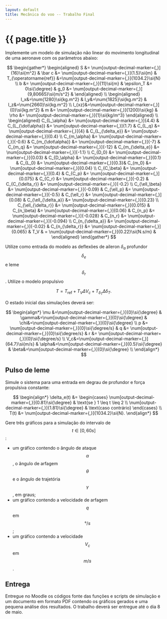 ```yaml
---
layout: default
title: Mecânica do voo -- Trabalho Final
---
```


{{ page.title }}
================

Implemente um modelo de simulação não linear do movimento longitudinal de uma
aeronave com os parâmetros abaixo:

$$
\begin{gather*}
  \begin{aligned}
    S &= \num[output-decimal-marker={,}]{16}\si{m^2} & 
    \bar c &= \num[output-decimal-marker={,}]{1.5}\si{m} &
    T_{\operatorname{ref}}
    &=\num[output-decimal-marker={,}]{1034.2}\si{N}
    \\
    b &= \num[output-decimal-marker={,}]{11}\si{m} &
    \epsilon_T &= 0\si{\degree} &
    g_0 &= \num[output-decimal-marker={,}]{9,80665}\si{m/s^2} &
  \end{aligned}
  \\
  \begin{aligned}
    I_x&=\num{1280}\si{kg.m^2} &
    I_y&=\num{1825}\si{kg.m^2} &
    I_z&=\num{2660}\si{kg.m^2} \\
    I_{xz}&=\num[output-decimal-marker={,}]{0}\si{kg.m^2} &
    m &= \num[output-decimal-marker={,}]{1200}\si{kg} &
    \rho &= \num[output-decimal-marker={,}]{1}\si{kg/m^3}
  \end{aligned}
  \\
  \begin{aligned}
    C_{L_\alpha} &= \num[output-decimal-marker={,}]{4.4} &
    C_{L_{\dot\alpha}} &= \num[output-decimal-marker={,}]{1.7} &
    C_{L_q} &= \num[output-decimal-marker={,}]{4} &
    C_{L_{\delta_e}} &= \num[output-decimal-marker={,}]{0.4}
    \\
    C_{m_\alpha} &= \num[output-decimal-marker={,}]{-0.6} &
    C_{m_{\dot\alpha}} &= \num[output-decimal-marker={,}]{-7} &
    C_{m_q} &= \num[output-decimal-marker={,}]{-12} &
    C_{m_{\delta_e}} &= \num[output-decimal-marker={,}]{-1.1}
    \\
    C_{D_0} &= \num[output-decimal-marker={,}]{0.03} &
    C_{D_\alpha} &= \num[output-decimal-marker={,}]{0.1} &
    C_{L_0} &= \num[output-decimal-marker={,}]{0.3}&
    C_{m_0} &= \num[output-decimal-marker={,}]{0.04}
    \\
    C_{C_\beta} &= \num[output-decimal-marker={,}]{0.4} &
    C_{C_p} &= \num[output-decimal-marker={,}]{0.075} &
    C_{C_r} &= \num[output-decimal-marker={,}]{-0.2} &
    C_{C_{\delta_r}} &= \num[output-decimal-marker={,}]{-0.2}
    \\
    C_{\ell_\beta} &= \num[output-decimal-marker={,}]{-0.09} &
    C_{\ell_p} &= \num[output-decimal-marker={,}]{-0.5} &
    C_{\ell_r} &= \num[output-decimal-marker={,}]{0.08} &
    C_{\ell_{\delta_a}} &= \num[output-decimal-marker={,}]{0.23}
    \\
    C_{\ell_{\delta_r}} &= \num[output-decimal-marker={,}]{0.015} &
    C_{n_\beta} &= \num[output-decimal-marker={,}]{0.06} &
    C_{n_p} &= \num[output-decimal-marker={,}]{-0.028} &
    C_{n_r} &= \num[output-decimal-marker={,}]{-0.094} 
    \\
    C_{n_{\delta_a}} &= \num[output-decimal-marker={,}]{-0.02} & 
    C_{n_{\delta_r}} &= \num[output-decimal-marker={,}]{0.065} &
    T_V & = \num[output-decimal-marker={,}]{0.22}\si{N.s/m} &
  \end{aligned}
\end{gather*}
$$

Utilize como entrada do modelo as deflexões de aileron $\delta_a$ profundor 
$$\delta_e$$ e leme $$\delta_r$$. Utilize o modelo propulsivo

$$
T = T_{\operatorname{ref}} + T_V \Delta V_c + T_{\delta_T}\Delta\delta_T.
$$

O estado inicial das simulações deverá ser:

$$
\begin{align*}
  \mu &=\num[output-decimal-marker={,}]{0}\si{\degree} &
  \gamma&=\num[output-decimal-marker={,}]{0}\si{\degree} &
  \chi&=\num[output-decimal-marker={,}]{0}\si{\degree} \\ 
  p &= \num[output-decimal-marker={,}]{0}\si{\degree/s} &
  q &= \num[output-decimal-marker={,}]{0}\si{\degree/s} &
  r &= \num[output-decimal-marker={,}]{0}\si{\degree/s} \\ 
  V_c&=\num[output-decimal-marker={,}]{64.7}\si{m/s} &
  \alpha&=\num[output-decimal-marker={,}]{0.5}\si{\degree} &
  \beta&=\num[output-decimal-marker={,}]{0}\si{\degree} \\
\end{align*}
$$


Pulso de leme
--------------

Simule o sistema para uma entrada em degrau de profundor e força propulsiva
constante:

$$
\begin{align*}
  \delta_e(t) &= 
    \begin{cases}
      \num[output-decimal-marker={,}]{0.81}\si{\degree} &
      \text{se } 1 \leq t \leq 2 \\
      \num[output-decimal-marker={,}]{1.81}\si{\degree} &
      \text{caso contrário}
    \end{cases}
   \\
  T(t) &= \num[output-decimal-marker={,}]{1034.2}\si{N}.
\end{align*}
$$

Gere três gráficos para a simulação do intervalo de $$t\in [0, 60\si{s}]$$:

* um gráfico contendo o ângulo de ataque $$\alpha$$, o ângulo de arfagem 
$$\theta$$ e o ângulo de trajetória $$\gamma$$, em graus;
* um gráfico contendo a velocidade de arfagem $$q$$ em $$\si{\degree/s}$$;
* um gráfico contendo a velocidade $$V_c$$ em $$\si{m/s}$$.

Entrega
-------
Entregue no Moodle os códigos fonte das funções e scripts de simulação e um
documento em formato PDF contendo os gráficos gerados e uma pequena 
análise dos resultados.
O trabalho deverá ser entregue até o dia 8 de maio.

